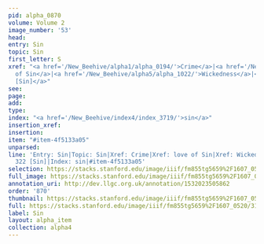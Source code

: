 ```yaml
---
pid: alpha_0870
volume: Volume 2
image_number: '53'
head: 
entry: Sin
topic: Sin
first_letter: S
xref: "<a href='/New_Beehive/alpha1/alpha_0194/'>Crime</a>|<a href='/New_Beehive/alpha3/alpha_0556/'>love
  of Sin</a>|<a href='/New_Beehive/alpha5/alpha_1022/'>Wickedness</a>|<a href='/New_Beehive/toc_vol2/toc2_094/'>322
  [Sin]</a>"
see: 
page: 
add: 
type: 
index: "<a href='/New_Beehive/index4/index_3719/'>sin</a>"
insertion_xref: 
insertion: 
item: "#item-4f5133a05"
unparsed: 
line: 'Entry: Sin|Topic: Sin|Xref: Crime|Xref: love of Sin|Xref: Wickedness|Xref:
  322 [Sin]|Index: sin|#item-4f5133a05'
selection: https://stacks.stanford.edu/image/iiif/fm855tg5659%2F1607_0520/317,1805,3053,642/full/0/default.jpg
full_image: https://stacks.stanford.edu/image/iiif/fm855tg5659%2F1607_0520/full/full/0/default.jpg
annotation_uri: http://dev.llgc.org.uk/annotation/1532023505862
order: '870'
thumbnail: https://stacks.stanford.edu/image/iiif/fm855tg5659%2F1607_0520/317,1805,600,180/250,/0/default.jpg
full: https://stacks.stanford.edu/image/iiif/fm855tg5659%2F1607_0520/317,1805,3053,642/full/0/default.jpg
label: Sin
layout: alpha_item
collection: alpha4
---
```

